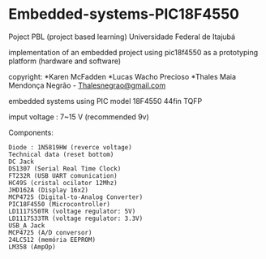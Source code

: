 # Embedded-systems-PIC18F4550
Poject PBL (project based learning) Universidade Federal de Itajubá

implementation of an embedded project using pic18f4550 as a prototyping platform  (hardware and software)

copyright: 
*Karen McFadden 
*Lucas Wacho Precioso 
*Thales Maia Mendonça Negrão - Thalesnegrao@gmail.com

embedded systems using PIC model 18F4550 44fin TQFP

imput voltage : 7~15 V (recommended 9v)

Components:

    Diode : 1N5819HW (reverce voltage)
    Technical data (reset bottom)
    DC Jack
    DS1307 (Serial Real Time Clock)
    FT232R (USB UART comunication)
    HC49S (cristal ocilator 12Mhz)
    JHD162A (Display 16x2)
    MCP4725 (Digital-to-Analog Converter)
    PIC18F4550 (Microcontroller)
    LD1117S50TR (voltage regulator: 5V)
    LD1117S33TR (voltage regulator: 3.3V)
    USB_A Jack
    MCP4725 (A/D conversor)
    24LC512 (memória EEPROM)
    LM358 (AmpOp)
